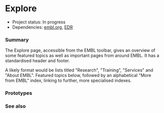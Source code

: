 # Explore

- Project status: In progress 
- Dependencies: [embl.org](embl-org.md), [EDR](EDR.md)

### Summary

The Explore page, accessible from the EMBL toolbar, gives an overview of some featured topics as well as important pages from around EMBL. It has a standardised header and footer.

A likely format would be lists titled "Research", "Training", "Services" and "About EMBL". Featured topics below, followed by an alphabetical "More from EMBL" index, linking to further, more specialised indexes.

### Prototypes

### See also
